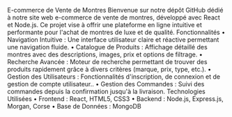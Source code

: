 E-commerce de Vente de Montres
Bienvenue sur notre dépôt GitHub dédié à notre site web e-commerce de vente de montres, développé avec React et Node.js. Ce projet vise à offrir une plateforme en ligne intuitive et performante pour l'achat de montres de luxe et de qualité.
Fonctionnalités
•	Navigation Intuitive : Une interface utilisateur claire et réactive permettant une navigation fluide.
•	Catalogue de Produits : Affichage détaillé des montres avec des descriptions, images, prix et options de filtrage.
•	Recherche Avancée : Moteur de recherche permettant de trouver des produits rapidement grâce à divers critères (marque, prix, type, etc.).
•	Gestion des Utilisateurs : Fonctionnalités d'inscription, de connexion et de gestion de compte utilisateur..
•	Gestion des Commandes : Suivi des commandes depuis la confirmation jusqu'à la livraison.
Technologies Utilisées
•	Frontend : React, HTML5, CSS3
•	Backend : Node.js, Express.js, Morgan, Corse 
•	Base de Données : MongoDB
